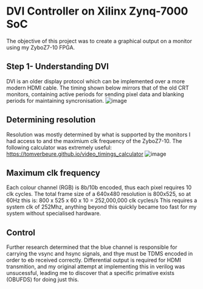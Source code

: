 # DVI Controller on Xilinx Zynq-7000 SoC
The objective of this project was to create a graphical output on a monitor using my ZyboZ7-10 FPGA.

## Step 1- Understanding DVI
DVI is an older display protocol which can be implemented over a more modern HDMI cable. The timing shown below mirrors that of the old CRT monitors, containing active periods for sending pixel data and blanking periods for maintaining syncronisation.
![image](https://github.com/user-attachments/assets/01cbed56-74db-472c-b39f-cfdac01d2f58)

## Determining resolution
Resolution was mostly determined by what is supported by the monitors I had access to and the maximium clk frequency of the ZyboZ7-10.
The following calculator was extremely useful:
https://tomverbeure.github.io/video_timings_calculator
![image](https://github.com/user-attachments/assets/5219c087-37e7-4c70-a6fb-b4a1c4aaa953)

## Maximum clk frequency
Each colour channel (RGB) is 8b/10b encoded, thus each pixel requires 10 clk cycles. The total frame size of a 640x480 resolution is 800x525, so at 60Hz this is:
800 x 525 x 60 x 10 = 252,000,000 clk cycles/s
This requires a system clk of 252Mhz, anything beyond this quickly became too fast for my system without specialised hardware.

## Control
Further research determined that the blue channel is responsible for carrying the vsync and hsync signals, and thye must be TDMS encoded in order to eb received correctly. 
Differential output is required for HDMI transmition, and my original attempt at implementing this in verilog was unsucessful, leading me to discover that a specific primative exists (OBUFDS) for doing just this.
